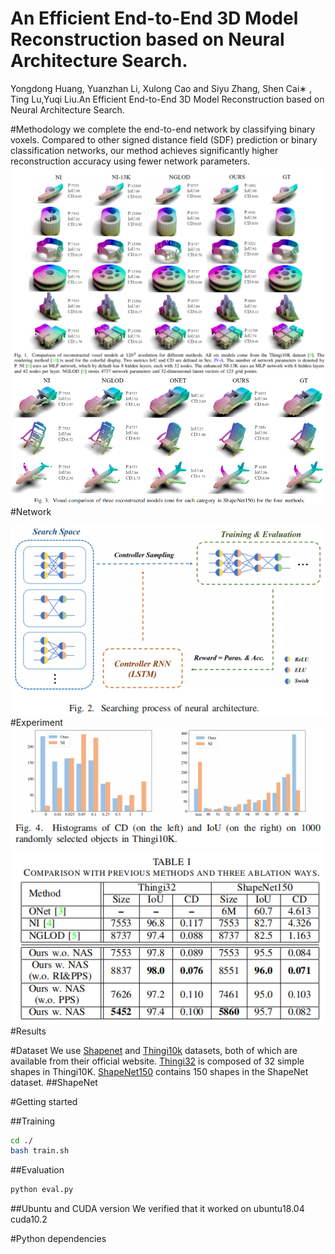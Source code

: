 # An Efficient End-to-End 3D Model Reconstruction based on Neural Architecture Search.
Yongdong Huang, Yuanzhan Li, Xulong Cao and Siyu Zhang, Shen Cai∗ , Ting Lu,Yuqi Liu.An Efficient End-to-End 3D Model Reconstruction
based on Neural Architecture Search.

#Methodology
we complete the end-to-end network by classifying binary voxels.
Compared to other signed distance field (SDF) prediction or
binary classification networks, our method achieves significantly
higher reconstruction accuracy using fewer network parameters.
![](IMGS/Fig1.png)
![](IMGS/Fig3.png)
#Network

![](IMGS/Fig2.png)
#Experiment
![](IMGS/Fig4.png)
![](IMGS/Table1.png)
#Results

#Dataset
We use [Shapenet](https://shapenet.org/download/shapenetcore) and [Thingi10k](https://ten-thousand-models.appspot.com/) datasets, both of which are available from their official website. [Thingi32]( https://github.com/nv-tlabs/nglod/issues/4) is composed of 32 simple shapes in Thingi10K. [ShapeNet150]( https://github.com/nv-tlabs/nglod/issues/4) contains 150 shapes in the ShapeNet dataset.
##ShapeNet



#Getting started

##Training
```bash
cd ./
bash train.sh
```

##Evaluation
```bash
python eval.py
```

##Ubuntu and CUDA version
We verified that it worked on ubuntu18.04 cuda10.2

#Python dependencies